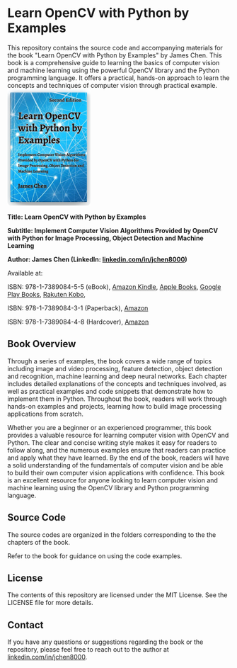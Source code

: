 # Learn OpenCV with Python by Examples

This repository contains the source code and accompanying materials for the book "Learn OpenCV with Python by Examples" by James Chen. This book is a comprehensive guide to learning the basics of computer vision and machine learning using the powerful OpenCV library and the Python programming language. It offers a practical, hands-on approach to learn the concepts and techniques of computer vision through practical example.
<picture>
  <img alt="Learn OpenCV with Python by Examples" src="images/OpenCV_Python.png" width="188" height="263">
</picture>

**Title: Learn OpenCV with Python by Examples**

**Subtitle: Implement Computer Vision Algorithms Provided by OpenCV with Python for Image Processing, Object Detection and Machine Learning**

**Author: James Chen (LinkedIn: [linkedin.com/in/jchen8000](https://www.linkedin.com/in/jchen8000/))**

Available at:

ISBN: 978-1-7389084-5-5 (eBook), [Amazon Kindle](https://www.amazon.com/dp/B0BZQGMTYW), [Apple Books](http://books.apple.com/us/book/id6450611152), 
[Google Play Books](https://play.google.com/store/books/details?id=qzDCEAAAQBAJ), [Rakuten Kobo](https://www.kobo.com/ca/en/search?q=9781738908455), 

ISBN: 978-1-7389084-3-1 (Paperback), [Amazon](https://www.amazon.com/dp/1738908437)

ISBN: 978-1-7389084-4-8 (Hardcover), [Amazon](https://www.amazon.com/Learn-OpenCV-Python-Examples-Algorithms/dp/1738908445)

## Book Overview

Through a series of examples, the book covers a wide range of topics including image and video processing, feature detection, object detection and recognition, machine learning and deep neural networks. Each chapter includes detailed explanations of the concepts and techniques involved, as well as practical examples and code snippets that demonstrate how to implement them in Python. Throughout the book, readers will work through hands-on examples and projects, learning how to build image processing applications from scratch.

Whether you are a beginner or an experienced programmer, this book provides a valuable resource for learning computer vision with OpenCV and Python. The clear and concise writing style makes it easy for readers to follow along, and the numerous examples ensure that readers can practice and apply what they have learned. By the end of the book, readers will have a solid understanding of the fundamentals of computer vision and be able to build their own computer vision applications with confidence. This book is an excellent resource for anyone looking to learn computer vision and machine learning using the OpenCV library and Python programming language.

## Source Code

The source codes are organized in the folders corresponding to the the chapters of the book.

Refer to the book for guidance on using the code examples.

## License

The contents of this repository are licensed under the MIT License. See the LICENSE file for more details.

## Contact

If you have any questions or suggestions regarding the book or the repository, please feel free to reach out to the author at [linkedin.com/in/jchen8000](https://www.linkedin.com/in/jchen8000/).


